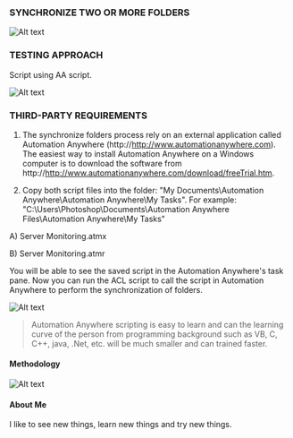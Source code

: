 ### SYNCHRONIZE TWO OR MORE FOLDERS ###

![Alt text](http://173.0.133.251/images/GitHub/synch.gif "Synchronize Folders")



### TESTING APPROACH ###


Script using AA script.

![Alt text](http://173.0.133.251/images/GitHub/SynchronizeFoldersScript.jpg "AA Synchronize Folders script")



### THIRD-PARTY REQUIREMENTS ###

1.  The synchronize folders process rely on an external application called Automation Anywhere (http://http://www.automationanywhere.com).  The easiest way to install Automation Anywhere on a Windows computer is to download the software from http://http://www.automationanywhere.com/download/freeTrial.htm.

2.  Copy both script files into the folder: "My Documents\Automation Anywhere\Automation Anywhere\My Tasks".  For example: "C:\Users\Photoshop\Documents\Automation Anywhere Files\Automation Anywhere\My Tasks"

A)  Server Monitoring.atmx
 
B)  Server Monitoring.atmr

You will be able to see the saved script in the Automation Anywhere's task pane.  Now you can run the ACL script to call the script in Automation Anywhere to perform the synchronization of folders.

![Alt text](http://173.0.133.251/images/GitHub/SynchronizeFoldersTask.jpg "Saved task")

<blockquote>Automation Anywhere scripting is easy to learn and can the learning curve of the person from programming background such as VB, C, C++, java, .Net, etc. will be much smaller and can trained faster.</blockquote>


#### Methodology ####

![Alt text](http://173.0.133.251/images/GitHub/use-methodology.gif "How I Work")


#### About Me ####

I like to see new things, learn new things and try new things.
